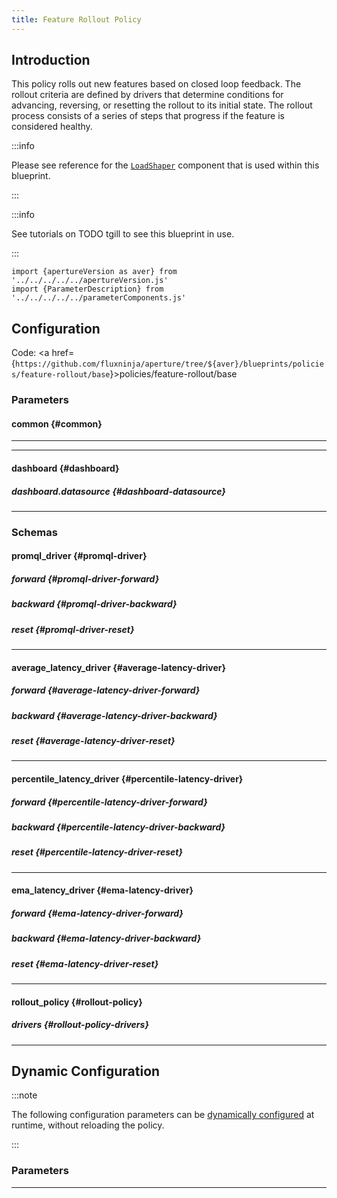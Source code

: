 ```yaml
---
title: Feature Rollout Policy
---
```


## Introduction

This policy rolls out new features based on closed loop feedback. The rollout
criteria are defined by drivers that determine conditions for advancing,
reversing, or resetting the rollout to its initial state. The rollout process
consists of a series of steps that progress if the feature is considered
healthy.

:::info

Please see reference for the
[`LoadShaper`](/reference/policies/spec.md#load-shaper) component that is used
within this blueprint.

:::

:::info

See tutorials on TODO tgill to see this blueprint in use.

:::

<!-- Configuration Marker -->

```mdx-code-block
import {apertureVersion as aver} from '../../../../../apertureVersion.js'
import {ParameterDescription} from '../../../../../parameterComponents.js'
```

## Configuration

Code: <a
href={`https://github.com/fluxninja/aperture/tree/${aver}/blueprints/policies/feature-rollout/base`}>policies/feature-rollout/base</a>

### Parameters

#### common {#common}

<a id="common-policy-name"></a> <ParameterDescription
    name="common.policy_name"
    type="
string"
    reference=""
    value="__REQUIRED_FIELD__"
    description='Name of the policy.' />

---

<a id="policy"></a> <ParameterDescription
    name="policy"
    type="
Object (rollout_policy)"
    reference="#rollout-policy"
    value="{'components': [], 'drivers': {}, 'evaluation_interval': '1s', 'load_shaper': {'flow_regulator_parameters': {'flow_selector': {'flow_matcher': {'control_point': '__REQUIRED_FIELD__'}, 'service_selector': {'service': '__REQUIRED_FIELD__'}}, 'label_key': ''}, 'steps': [{'duration': '__REQUIRED_FIELD__', 'target_accept_percentage': '__REQUIRED_FIELD__'}]}, 'resources': {'flow_control': {'classifiers': []}}}"
    description='Parameters for the Feature Rollout policy.' />

---

#### dashboard {#dashboard}

<a id="dashboard-refresh-interval"></a> <ParameterDescription
    name="dashboard.refresh_interval"
    type="
string"
    reference=""
    value="'5s'"
    description='Refresh interval for dashboard panels.' />

<a id="dashboard-time-from"></a> <ParameterDescription
    name="dashboard.time_from"
    type="
string"
    reference=""
    value="'now-15m'"
    description='From time of dashboard.' />

<a id="dashboard-time-to"></a> <ParameterDescription
    name="dashboard.time_to"
    type="
string"
    reference=""
    value="'now'"
    description='To time of dashboard.' />

##### dashboard.datasource {#dashboard-datasource}

<a id="dashboard-datasource-name"></a> <ParameterDescription
    name="dashboard.datasource.name"
    type="
string"
    reference=""
    value="'$datasource'"
    description='Datasource name.' />

<a id="dashboard-datasource-filter-regex"></a> <ParameterDescription
    name="dashboard.datasource.filter_regex"
    type="
string"
    reference=""
    value="''"
    description='Datasource filter regex.' />

---

### Schemas

#### promql_driver {#promql-driver}

<a id="promql-driver-query-string"></a> <ParameterDescription
    name="query_string"
    type="
string"
    reference=""
    value="__REQUIRED_FIELD__"
    description='The Prometheus query to be run. Must return a scalar or a vector with a single element.' />

##### forward {#promql-driver-forward}

<a id="promql-driver-forward-threshold"></a> <ParameterDescription
    name="threshold"
    type="
Number (double)"
    reference=""
    value="__REQUIRED_FIELD__"
    description='The threshold for the forward criteria.' />

<a id="promql-driver-forward-operator"></a> <ParameterDescription
    name="operator"
    type="
string"
    reference=""
    value="__REQUIRED_FIELD__"
    description='The operator for the forward criteria. oneof: `gt | lt | gte | lte | eq | neq`' />

##### backward {#promql-driver-backward}

<a id="promql-driver-backward-threshold"></a> <ParameterDescription
    name="threshold"
    type="
Number (double)"
    reference=""
    value="__REQUIRED_FIELD__"
    description='The threshold for the backward criteria.' />

<a id="promql-driver-backward-operator"></a> <ParameterDescription
    name="operator"
    type="
string"
    reference=""
    value="__REQUIRED_FIELD__"
    description='The operator for the backward criteria. oneof: `gt | lt | gte | lte | eq | neq`' />

##### reset {#promql-driver-reset}

<a id="promql-driver-reset-threshold"></a> <ParameterDescription
    name="threshold"
    type="
Number (double)"
    reference=""
    value="__REQUIRED_FIELD__"
    description='The threshold for the reset criteria.' />

<a id="promql-driver-reset-operator"></a> <ParameterDescription
    name="operator"
    type="
string"
    reference=""
    value="__REQUIRED_FIELD__"
    description='The operator for the reset criteria. oneof: `gt | lt | gte | lte | eq | neq`' />

---

#### average_latency_driver {#average-latency-driver}

<a id="average-latency-driver-flow-selector"></a> <ParameterDescription
    name="flow_selector"
    type="
Object (aperture.spec.v1.FlowSelector)"
    reference="../../../spec#flow-selector"
    value="{'flow_matcher': {'control_point': '__REQUIRED_FIELD__'}, 'service_selector': {'service': '__REQUIRED_FIELD__'}}"
    description='Identify the service and flows whose latency needs to be measured.' />

##### forward {#average-latency-driver-forward}

<a id="average-latency-driver-forward-threshold"></a> <ParameterDescription
    name="threshold"
    type="
Number (double)"
    reference=""
    value="__REQUIRED_FIELD__"
    description='The threshold for the forward criteria.' />

##### backward {#average-latency-driver-backward}

<a id="average-latency-driver-backward-threshold"></a> <ParameterDescription
    name="threshold"
    type="
Number (double)"
    reference=""
    value="__REQUIRED_FIELD__"
    description='The threshold for the backward criteria.' />

##### reset {#average-latency-driver-reset}

<a id="average-latency-driver-reset-threshold"></a> <ParameterDescription
    name="threshold"
    type="
Number (double)"
    reference=""
    value="__REQUIRED_FIELD__"
    description='The threshold for the reset criteria.' />

---

#### percentile_latency_driver {#percentile-latency-driver}

<a id="percentile-latency-driver-flux-meter"></a> <ParameterDescription
    name="flux_meter"
    type="
Object (aperture.spec.v1.FluxMeter)"
    reference="../../../spec#flux-meter"
    value="{'flow_selector': {'flow_matcher': {'control_point': '__REQUIRED_FIELD__'}, 'service_selector': {'service': '__REQUIRED_FIELD__'}}, 'static_buckets': {'buckets': [5, 10, 25, 50, 100, 250, 500, 1000, 2500, 5000, 10000]}}"
    description='FluxMeter specifies the flows whose latency needs to be measured and parameters for the histogram metrics.' />

<a id="percentile-latency-driver-percentile"></a> <ParameterDescription
    name="percentile"
    type="
Number (double)"
    reference=""
    value="95"
    description='The percentile to be used for latency measurement.' />

##### forward {#percentile-latency-driver-forward}

<a id="percentile-latency-driver-forward-threshold"></a> <ParameterDescription
    name="threshold"
    type="
Number (double)"
    reference=""
    value="__REQUIRED_FIELD__"
    description='The threshold for the forward criteria.' />

##### backward {#percentile-latency-driver-backward}

<a id="percentile-latency-driver-backward-threshold"></a> <ParameterDescription
    name="threshold"
    type="
Number (double)"
    reference=""
    value="__REQUIRED_FIELD__"
    description='The threshold for the backward criteria.' />

##### reset {#percentile-latency-driver-reset}

<a id="percentile-latency-driver-reset-threshold"></a> <ParameterDescription
    name="threshold"
    type="
Number (double)"
    reference=""
    value="__REQUIRED_FIELD__"
    description='The threshold for the reset criteria.' />

---

#### ema_latency_driver {#ema-latency-driver}

<a id="ema-latency-driver-flow-selector"></a> <ParameterDescription
    name="flow_selector"
    type="
Object (aperture.spec.v1.FlowSelector)"
    reference="../../../spec#flow-selector"
    value="{'flow_matcher': {'control_point': '__REQUIRED_FIELD__'}, 'service_selector': {'service': '__REQUIRED_FIELD__'}}"
    description='Identify the service and flows whose latency needs to be measured.' />

<a id="ema-latency-driver-ema"></a> <ParameterDescription
    name="ema"
    type="
Object (aperture.spec.v1.EMAParameters)"
    reference="../../../spec#e-m-a-parameters"
    value="{'ema_window': '1500s', 'warmup_window': '60s'}"
    description='The parameters for the exponential moving average.' />

##### forward {#ema-latency-driver-forward}

<a id="ema-latency-driver-forward-latency-tolerance-multiplier"></a>
<ParameterDescription
    name="latency_tolerance_multiplier"
    type="
Number (double)"
    reference=""
    value="1.05"
    description='The threshold for the forward criteria.' />

##### backward {#ema-latency-driver-backward}

<a id="ema-latency-driver-backward-latency-tolerance-multiplier"></a>
<ParameterDescription
    name="latency_tolerance_multiplier"
    type="
Number (double)"
    reference=""
    value="1.05"
    description='The threshold for the backward criteria.' />

##### reset {#ema-latency-driver-reset}

<a id="ema-latency-driver-reset-latency-tolerance-multiplier"></a>
<ParameterDescription
    name="latency_tolerance_multiplier"
    type="
Number (double)"
    reference=""
    value="1.25"
    description='The threshold for the reset criteria.' />

---

#### rollout_policy {#rollout-policy}

<a id="rollout-policy-load-shaper"></a> <ParameterDescription
    name="load_shaper"
    type="
Object (aperture.spec.v1.LoadShaperParameters)"
    reference="../../../spec#load-shaper-parameters"
    value="{'flow_regulator_parameters': {'flow_selector': {'flow_matcher': {'control_point': '__REQUIRED_FIELD__'}, 'service_selector': {'service': '__REQUIRED_FIELD__'}}, 'label_key': ''}, 'steps': [{'duration': '__REQUIRED_FIELD__', 'target_accept_percentage': '__REQUIRED_FIELD__'}]}"
    description='Identify the service and flows of the feature that needs to be rolled out. And specify feature rollout steps.' />

<a id="rollout-policy-components"></a> <ParameterDescription
    name="components"
    type="
Array of
Object (aperture.spec.v1.Component)"
    reference="../../../spec#component"
    value="[]"
    description='List of additional circuit components.' />

<a id="rollout-policy-resources"></a> <ParameterDescription
    name="resources"
    type="
Object (aperture.spec.v1.Resources)"
    reference="../../../spec#resources"
    value="{'flow_control': {'classifiers': []}}"
    description='List of additional resources.' />

<a id="rollout-policy-evaluation-interval"></a> <ParameterDescription
    name="evaluation_interval"
    type="
string"
    reference=""
    value="'1s'"
    description='The interval between successive evaluations of the Circuit.' />

##### drivers {#rollout-policy-drivers}

<a id="rollout-policy-drivers-promql-drivers"></a> <ParameterDescription
    name="promql_drivers"
    type="
Array of
Object (promql_driver)"
    reference="#promql-driver"
    value="[{'backward': {'operator': '__REQUIRED_FIELD__', 'threshold': '__REQUIRED_FIELD__'}, 'forward': {'operator': '__REQUIRED_FIELD__', 'threshold': '__REQUIRED_FIELD__'}, 'query_string': '__REQUIRED_FIELD__', 'reset': {'operator': '__REQUIRED_FIELD__', 'threshold': '__REQUIRED_FIELD__'}}]"
    description='List of promql drivers that compare results of a Prometheus query against forward, backward and reset thresholds.' />

<a id="rollout-policy-drivers-average-latency-drivers"></a>
<ParameterDescription
    name="average_latency_drivers"
    type="
Array of
Object (average_latency_driver)"
    reference="#average-latency-driver"
    value="[{'backward': {'threshold': '__REQUIRED_FIELD__'}, 'flow_selector': {'flow_matcher': {'control_point': '__REQUIRED_FIELD__'}, 'service_selector': {'service': '__REQUIRED_FIELD__'}}, 'forward': {'threshold': '__REQUIRED_FIELD__'}, 'reset': {'threshold': '__REQUIRED_FIELD__'}}]"
    description='List of drivers that compare average latency against forward, backward and reset thresholds.' />

<a id="rollout-policy-drivers-percentile-latency-drivers"></a>
<ParameterDescription
    name="percentile_latency_drivers"
    type="
Array of
Object (percentile_latency_driver)"
    reference="#percentile-latency-driver"
    value="[{'backward': {'threshold': '__REQUIRED_FIELD__'}, 'flux_meter': {'flow_selector': {'flow_matcher': {'control_point': '__REQUIRED_FIELD__'}, 'service_selector': {'service': '__REQUIRED_FIELD__'}}, 'static_buckets': {'buckets': [5, 10, 25, 50, 100, 250, 500, 1000, 2500, 5000, 10000]}}, 'forward': {'threshold': '__REQUIRED_FIELD__'}, 'percentile': 95, 'reset': {'threshold': '__REQUIRED_FIELD__'}}]"
    description='List of drivers that compare percentile latency against forward, backward and reset thresholds.' />

<a id="rollout-policy-drivers-ema-latency-drivers"></a> <ParameterDescription
    name="ema_latency_drivers"
    type="
Array of
Object (ema_latency_driver)"
    reference="#ema-latency-driver"
    value="[{'backward': {'latency_tolerance_multiplier': 1.05}, 'ema': {'ema_window': '1500s', 'warmup_window': '60s'}, 'flow_selector': {'flow_matcher': {'control_point': '__REQUIRED_FIELD__'}, 'service_selector': {'service': '__REQUIRED_FIELD__'}}, 'forward': {'latency_tolerance_multiplier': 1.05}, 'reset': {'latency_tolerance_multiplier': 1.25}}]"
    description='List of drivers that compare trend latency against forward, backward and reset thresholds.' />

---

## Dynamic Configuration

:::note

The following configuration parameters can be
[dynamically configured](/reference/aperturectl/apply/dynamic-config/dynamic-config.md)
at runtime, without reloading the policy.

:::

### Parameters

<a id="load-shaper"></a> <ParameterDescription
    name="load_shaper"
    type="
Object (aperture.spec.v1.FlowRegulatorDynamicConfig)"
    reference="../../../spec#flow-regulator-dynamic-config"
    value="__REQUIRED_FIELD__"
    description='Default configuration for flow regulator that can be updated at the runtime without shutting down the policy.' />

---
